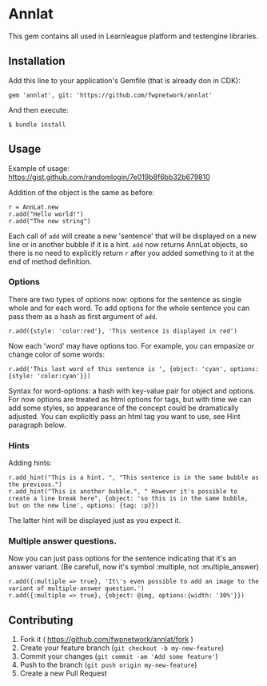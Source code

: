 # Annlat

This gem contains all used in Learnleague platform and testengine libraries.

## Installation

Add this line to your application's Gemfile (that is already don in CDK):

    gem 'annlat', git: 'https://github.com/fwpnetwork/annlat'

And then execute:

    $ bundle install

## Usage

Example of usage: https://gist.github.com/randomlogin/7e019b8f6bb32b679810

Addition of the object is the same as before:

    r = AnnLat.new
    r.add("Hello world!")
    r.add("The new string")
    
Each call of `add` will create a new 'sentence' that will be displayed on a new line or in another bubble if it is a hint.
`add` now returns AnnLat objects, so there is no need to explicitly return `r` after you added something to it at the end of method definition.

### Options

There are two types of options now: options for the sentence as single whole and for each word.
To add options for the whole sentence you can pass them as a hash as first argument of `add`.

    r.add({style: 'color:red'}, 'This sentence is displayed in red')
    
Now each 'word' may have options too. For example, you can empasize or change color of some words:

    r.add('This last word of this sentence is ', {object: 'cyan', options: {style: 'color:cyan'}})
    
Syntax for word-options: a hash with key-value pair for object and options.
For now options are treated as html options for tags, but with time we can add some styles, so appearance of the concept could be dramatically adjusted.
You can explicitly pass an html tag you want to use, see Hint paragraph below.

### Hints

Adding hints:

    r.add_hint("This is a hint. ", "This sentence is in the same bubble as the previous.")
    r.add_hint("This is another bubble.", " However it's possible to create a line break here", {object: 'so this is in the same bubble, but on the new line', options: {tag: :p}})
    
The latter hint will be displayed just as you expect it.
    
### Multiple answer questions.

Now you can just pass options for the sentence indicating that it's an answer variant. (Be carefull, now it's symbol :multiple, not :multiple_answer)

    r.add({:multiple => true}, 'It\'s even possible to add an image to the variant of multiple-answer question.')
    r.add({:multiple => true}, {object: @img, options:{width: '30%'}})
    
## Contributing

1. Fork it ( https://github.com/fwpnetwork/annlat/fork )
2. Create your feature branch (`git checkout -b my-new-feature`)
3. Commit your changes (`git commit -am 'Add some feature'`)
4. Push to the branch (`git push origin my-new-feature`)
5. Create a new Pull Request

    
    
    
